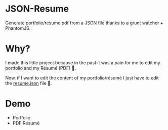 JSON-Resume
===========

Generate portfolio/resume pdf from a JSON file thanks to a grunt watcher + PhantomJS.

# Why?

I made this little project because in the past it was a pain for me to edit my portfolio and my Résumé (PDF) :no_good:.

Now, if I want to edit the content of my portfolio/résumé I just have to edit the  [resume.json](https://github.com/ababol/JSON-Resume/blob/master/resume.json) file :tada:.

# Demo

* Portfolio
* PDF Résumé
